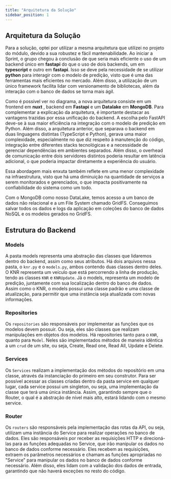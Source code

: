 ```yaml
---
title: "Arquitetura da Solução"
sidebar_position: 1
---
```


## Arquitetura da Solução

Para a solução, optei por utilizar a mesma arquitetura que utilizei no projeto do módulo, devido a sua robustez e fácil mantenabilidade.
Ao iniciar a Sprint, o grupo chegou à conclusão de que seria mais eficiente o uso de um backend único em **fastapi** do que o uso de dois backends, um em **typescript** e outro em **fastapi**. Isso se deve pela necessidade de se utilizar **python** para interagir com o modelo de predição, visto que é uma das ferramentas mais eficientes no mercado. Além disso, a utilização de um único framework facilita lidar com versionamento de bibliotecas, além da interação com o banco de dados se torna mais ágil.

Como é possível ver no diagrama, a nova arquitetura consiste em um frontend em **nuxt** , backend em **Fastapi** e um **Datalake** em **MongoDB**. Para complementar a explicação da arquitetura, é importante destacar as vantagens trazidas por essa unificação do backend. A escolha pelo FastAPI deve-se à sua maior eficiência na integração com o modelo de predição em Python. Além disso, a arquitetura anterior, que separava o backend em duas linguagens distintas (TypeScript e Python), gerava uma maior complexidade, especialmente no que diz respeito à manutenção do código, integração entre diferentes stacks tecnológicas e a necessidade de gerenciar dependências em ambientes separados. Além disso, o overhead de comunicação entre dois servidores distintos poderia resultar em latência adicional, o que poderia impactar diretamente a experiência do usuário.

Essa abordagem mais enxuta também reflete em uma menor complexidade na infraestrutura, visto que há uma diminuição na quantidade de serviços a serem monitorados e gerenciados, o que impacta positivamente na confiabilidade do sistema como um todo.

Com o MongoDB como nosso DataLake, temos acesso a um banco de dados não relacional e a um File System chamado GridFS. Conseguimos salvar todos os dados e logs da aplicação em coleções do banco de dados NoSQL e os modelos gerados no GridFS.

## Estrutura do Backend

### Models

A pasta models representa uma abstração das classes que lidaremos dentro do backend, assim como seus atributos. Há dois arquivos nessa pasta, o `knr.py` e o `models.py`, ambos contendo duas classes dentro deles. O KNR representa um veículo que está percorrendo a linha de produção, tendo as classes `KNR` e `KNRUpdate`. Já o models, representa um modelo de predição, juntamente com sua localização dentro do banco de dados. Assim como o KNR, o models possui uma classe padrão e uma classe de atualização, para permitir que uma instância seja atualizada com novas informações.

### Repositories

Os `repositories` são responsáveis por implementar as funções que os modelos devem possuir. Ou seja, eles são classes que realizam manipulações em objetos dos modelos. Há repositories tanto para o `KNR`, quanto para `Model`. Neles são implementados métodos de maneira idêntica a um `crud` de um site, ou seja, Create, Read one, Read All, Update e Delete.

### Services

Os `Services` realizam a implementação dos métodos do repositório em uma classe, através da instanciação do primeiro em seu construtor. Para ser possível acessar as classes criadas dentro da pasta service em qualquer lugar, cada service possui um singleton, ou seja, uma implementação da classe que terá uma única instância. Assim, garantindo sempre que o Router, o qual é a abstração de nível mais alto, estará lidando com o mesmo service.

### Router

Os `routers` são responsáveis pela implementação das rotas da API, ou seja, utilizam uma instância do Service para realizar operações no banco de dados. Eles são responsáveis por receber as requisições HTTP e direcioná-las para as funções adequadas no Service, que irão manipular os dados no banco de dados conforme necessário. Eles recebem as requisições, extraem os parâmetros necessários e chamam as funções apropriadas no "Service" para manipular os dados no banco de dados conforme necessário. Além disso, eles lidam com a validação dos dados de entrada, garantindo que não haverá exceções no resto do código.
